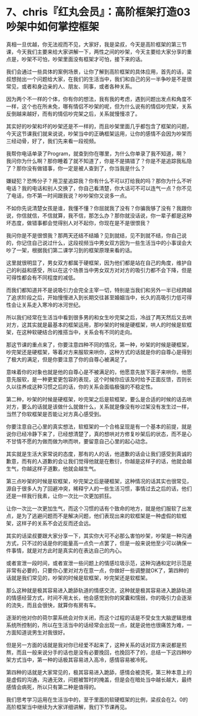 # 7、chris『红丸会员』：高阶框架打造03吵架中如何掌控框架

真相一旦优越，你无法视而不见，大家好，我是梁叔，今天是高阶框架的第三节课，今天我们主要来给大家讲解一下，两性之间的吵架，今天主要给大家分享的重点是，吵架不可怕，吵架里面没有框架才可怕，接下来的话。

我们会通过一些具体的案例场景，让你了解到高阶框架的具体应用，首先的话，梁叔想抛出一个问题给大家，在我们的生活当中，我们和自己的另一半争吵是不是很常见，或者和身边亲的人、朋友、同事，或者各种关系。

因为两个不一样的个体，你有你的想法，我有我的考虑，遇到问题出发点和角度不一样，这个也在所未免，哪有情侣不吵架的呢，但为什么说有的情侣吵完架，关系反倒越来越好，而有的情侣吵完架之后，关系就慢慢凉了。

其实好的吵架和坏的吵架还是不一样的，而且吵架里面几乎都包含了框架的问题，今天这节课我们就来说说，吵架当中的正确框架运用，让你的感情不会因为吵架而三经动骨，好了，我们先来看一段视频。

我帮你电话单录了Program，就查到你在哪里，为什么你单录了我不知道，啊？我问你为什么啊？那你睡着了就不知道了，你是不是搞错了？你是不是追踪我私隐了？那你没有做错事，你一定是被人查到了，你当我是什么？

嫌疑犯？恐怖分子？用卫星追踪我？你有什么不可以打给我的吗？那你为什么不听电话？我的电话和别人交换了，你自己看清楚，你大话可不可以连气一点？你不见了电话，你不第一时间跟我说？吵吵架你又说多一点。

不如你先说清楚女孩是谁，我懂不懂？你屈就我了没有？你骗我够了没有？我跟你说，你信就信，不信就算，我不信，那怎么办？那你就没话说，你一辈子都是这种坏态度，做错事都会觉得别人对不起你，你现在是不是很恨我？

我问你是不是很恨我？那两天还结不结婚？见到就结，见不到就不结，你自己说的，你记住自己说过什么，这段视频当中男女双方因为一些生活当中的小事误会大吵了一架，根据我们第二课学习到的框架原理来看的话。

这里就很明显了，男女双方都属于硬框架，因为他们都是站在自己的角度，维护自己的利益和感受，所以在这个场景当中男女双方对对方的吸引力都不会下降，但是可得性都会有不同程度的减低。

而我们都知道并不是说吸引力会完全主宰一切，特别是当我们和另外一半已经跨越了追求阶段之后，开始慢慢进入到长期交往甚至婚姻当中，长久的高吸引力低可得性会让关系走入寒冷的冰河世纪。

所以我们经常在生活当中看到很多男的和女生吵完架之后，冷战了两天然后又去哄对方，这其实就是最基本的框架运用，那吵架的时候是硬框架，哄人的时候是软框架，在这种软硬结合的推搭当中，关系会有不同的走向。

那这节课的重点来了，你要注意四种不同的情况，第一种，吵架的时候是硬框架，吵完架还是硬框架，等着对方来服软来哄你，这种方式的话就是你的自尊心是得到了极大的满足，但是你要注意了你的自尊心被满足了。

意味着你的对象也就是他的自尊心是不被满足的，他愿意先放下面子来哄你，他愿意先服软，是一种更爱更包容的表现，这个时候你应该及时给予正面反馈，否则长久以往养成这种习惯之后的话，你的关系会面临极强的不稳定性。

第二种，吵架的时候是硬框架，吵完架之后是软框架，要么是合适的时候的话去哄对方，要么的话就是该做什么就做什么，关系就是像没有吵过架没有发生过一样，当然了你软框架是否能让对方真心感受到。

你要注意自己心里的真实想法，软框架的一个合格呈现是有一个基本的前提，就是说你已经冷静下来了，已经想清楚了，真的想哄对方修复吵架后的状态，而不是心不甘情不愿的为做而做为哄而哄，要留意自己心里的起心动念。

其实就是生活大家常说的态度，那有的人的话，他道歉的话会让我们感受到真诚的歉意，而有的人道歉的会让我们觉得他就是在敷衍，你越是这样子的话，他就会越生气，你越这样子道歉，他就会越生气。

第三点吵架的时候是软框架，吵完架之后是硬框架，这种情况的话其实也很常见，源自于很多人为了回避冲突，稀释宁人的一些生活习惯，事情过去之后的话，他们还是一样我行我素，让你一次比一次更加抓狂。

让你一次比一次更加生气，而这个习惯的话有个致命的地方，就是他们服软了出发点，是为了逃避问题而不是解决问题，他们表现出来的软框架是一种虚假的软框架，这样子的关系不会近反而还会远。

其实的话梁叔要跟大家分享一下，其实你大可不必那么害怕吵架，吵架是一种沟通方式，只不过的话是你的能量高一点负一点罢了，但是一般来说他至少可以确保一件事情，就是对方此时是真实的在表达自己的内心。

或者宣泄一段时间，或者宣泄一些问题上的情感垃圾示范，这种沟通和定时示范是非常有必要的，只要你心里对对方在意一点，你做好一些调整就OK了，第四种的话就是我们常见的，吵架的时候是软框架，吵完架还是软框架。

那么这种就是极其容易进入跪舔轨道的情感交流，这种就是极其容易进入跪舔轨道的情感经营方式，时间不用太长，他会感觉到你的窝囊和懦弱，你的吸引力会逐渐的流失，而且会很快，就算你有房有车。

逐渐的他对你的荷尔蒙系统会对你关闭，而这个过程的话是不受女生大脑逻辑思维系统所控制的，所以在生活当中的话经常会出现一点，就是说他也很痛苦为难，一方面知道说男生对我很好。

但是另一方面的话就是我对你已经爱不起来了，这种关系的话对双方来说都是煎熬，而且一般来说分手的话也是没有必要挽回，也挽回不了的，总结一下这四种吵架方式当中，第一种的话极其容易进入高冷，感情容易被冷死。

第四种的话就是大家常见的，极其容易进入跪舔，感情会被烫死，第三种本意上的是虚假的沟通，沟通无效，问题被暂时的掩盖，但是会在暗处当中越长越大，最终感情会病死，所以只有第二种是值得的。

我们思考学习运用在生活当中的，至于里面的软硬框架的比例，梁叔会在2。0的高阶框架当中继续为大家详细讲解，我们下节课再见。

